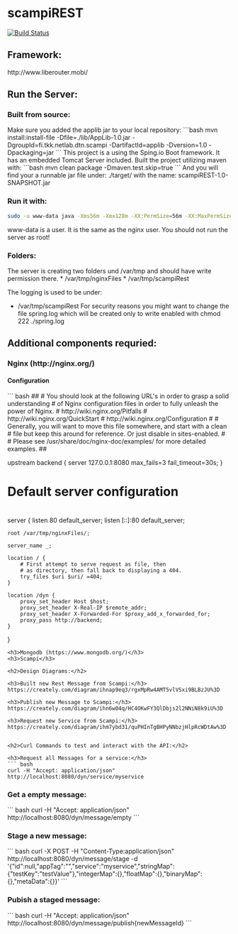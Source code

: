 # scampiREST

[![Build Status](https://drone.io/github.com/elias-arnold/scampiREST/status.png)](https://drone.io/github.com/elias-arnold/scampiREST/latest)


<h2>Framework:</h2> 
http://www.liberouter.mobi/

<h2>Run the Server:</h2>
<h3>Built from source:</h3>
Make sure you added the applib jar to your local repository:
```bash
mvn install:install-file -Dfile=./lib/AppLib-1.0.jar -DgroupId=fi.tkk.netlab.dtn.scampi -DartifactId=applib -Dversion=1.0 -Dpackaging=jar
```
This project is a using the Sping.io Boot framework. It has an embedded Tomcat Server included. Built the project utilizing maven with:
```bash
mvn clean package -Dmaven.test.skip=true
``` 
And you will find your a runnable jar file under: ./target/
with the name: scampiREST-1.0-SNAPSHOT.jar

<h3>Run it with:</h3>

```bash
sudo -u www-data java -Xms56m -Xmx128m -XX:PermSize=56m -XX:MaxPermSize=128m -jar ./scampiREST-1.0-SNAPSHOT.jar
``` 
www-data is a user. It is the same as the nginx user. You should not run the server as root!

<h3>Folders:</h3>
The server is creating two folders und /var/tmp and should have write permission there. 
* /var/tmp/nginxFiles
* /var/tmp/scampiRest

The logging is used to be under: 
* /var/tmp/scampiRest
For security reasons you might want to change the file spring.log which will be created only to write enabled with chmod 222 ./spring.log

<h2>Additional components requried:</h2>
<h3>Nginx (http://nginx.org/)</h3>
<h4>Configuration</h4>
``` bash
##
# You should look at the following URL's in order to grasp a solid understanding
# of Nginx configuration files in order to fully unleash the power of Nginx.
# http://wiki.nginx.org/Pitfalls
# http://wiki.nginx.org/QuickStart
# http://wiki.nginx.org/Configuration
#
# Generally, you will want to move this file somewhere, and start with a clean
# file but keep this around for reference. Or just disable in sites-enabled.
#
# Please see /usr/share/doc/nginx-doc/examples/ for more detailed examples.
##

upstream backend {
    server 127.0.0.1:8080       max_fails=3 fail_timeout=30s;
}

# Default server configuration
#
server {
	listen 80 default_server;
	listen [::]:80 default_server;

	root /var/tmp/nginxFiles/;

	server_name _;

	location / {
		# First attempt to serve request as file, then
		# as directory, then fall back to displaying a 404.
		try_files $uri $uri/ =404;
	}
	
	location /dyn {
		proxy_set_header Host $host;
		proxy_set_header X-Real-IP $remote_addr;
		proxy_set_header X-Forwarded-For $proxy_add_x_forwarded_for;
		proxy_pass http://backend;
	}
}

```
<h3>Mongodb (https://www.mongodb.org/)</h3>
<h3>Scampi</h3>

<h2>Design Diagrams:</h2>

<h3>Built new Rest Message from Scampi:</h3>
https://creately.com/diagram/ihnap9eq3/rgxMpRw4AMT5vlVSxi9BLBzJU%3D

<h3>Publish new Message to Scampi:</h3>
https://creately.com/diagram/ihn6w04q/HC4OKwFY3QlDbjs2l2NNiN8k9iU%3D

<h3>Request new Service from Scampi:</h3>
https://creately.com/diagram/ihm7ybd31/quPHInTgBHPyNNbzjHlpRcWDtAw%3D


<h2>Curl Commands to test and interact with the API:</h2>

<h3>Request all Messages for a service:</h3>
``` bash
curl -H "Accept: application/json" http://localhost:8080/dyn/service/myservice
```
<h3>Get a empty message:</h3>
``` bash
curl -H "Accept: application/json" http://localhost:8080/dyn/message/empty
```
<h3>Stage a new message:</h3>
``` bash
curl -X POST -H "Content-Type:application/json" http://localhost:8080/dyn/message/stage -d '{"id":null,"appTag":"","service":"myservice","stringMap":{"testKey":"testValue"},"integerMap":{},"floatMap":{},"binaryMap":{},"metaData":{}}'
```
<h3>Pubish a staged message:</h3>
``` bash
curl -H "Accept: application/json" http://localhost:8080/dyn/message/publish{newMessageId}
```
